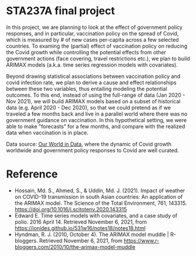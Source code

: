# STA237A final project

In this project, we are planning to look at the effect of government policy responses, and in particular, vaccination policy on the spread of Covid, which is measured by # of new cases per-capita across a few selected countries. To examing the (partial) effect of vaccination policy on reducing the Covid growth while controlling the potential effects from other government actions (face covering, travel restrictions etc.), we plan to build ARIMAX models (a.k.a. time series regression models with covariates).

Beyond drawing statistical associations between vaccination policy and covid infection rate, we plan to derive a cause and effect relationships between these two variables, thus entailing modeling the potential outcomes. To this end, instead of using the full-range of data (Jan 2020 - Nov 2021), we will build ARIMAX models based on a subset of historical data (e.g. April 2020 - Dec 2020), so that we could pretend as if we traveled a few months back and live in a parallel world where there was no government guidance on vaccination. In this hypothetical setting, we were able to make "forecasts" for a few months, and compare with the realized data when vaccination is in place.

Data source: [Our World in Data](https://ourworldindata.org/), where the dynamic of Covid growth worldwide and government policy responses to Covid are well curated. 

# Reference
+ Hossain, Md. S., Ahmed, S., & Uddin, Md. J. (2021). Impact of weather on COVID-19 transmission in south Asian countries: An application of the ARIMAX model. The Science of the Total Environment, 761, 143315. https://doi.org/10.1016/j.scitotenv.2020.143315
+ Edward E. Time series models with covariates, and a case study of polio. 2016 April 14. Retrieved November 6, 2021, from https://ionides.github.io/531w16/notes18/notes18.html
+ Hyndman, R. J. (2010, October 4). The ARIMAX model muddle | R-bloggers. Retrieved November 6, 2021, from https://www.r-bloggers.com/2010/10/the-arimax-model-muddle

